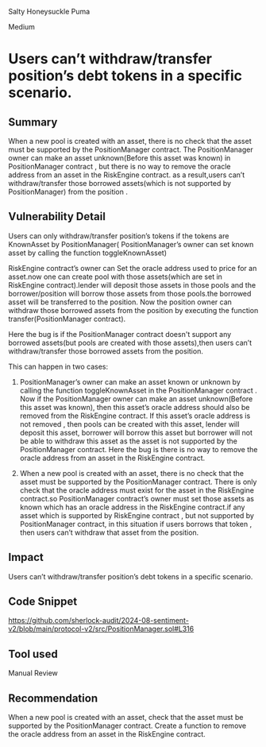 Salty Honeysuckle Puma

Medium

# Users can’t withdraw/transfer position’s debt tokens in a specific scenario.

## Summary
When a new pool is created with an asset, there is no check that the asset must be supported by the PositionManager contract. The PositionManager owner can make an asset  unknown(Before this asset was known) in PositionManager contract , but there is no way to remove the oracle address from an asset in the RiskEngine contract. as a result,users can’t withdraw/transfer those borrowed assets(which is not supported by PositionManager)  from the position .  

## Vulnerability Detail
Users can only withdraw/transfer position’s tokens if the tokens are  KnownAsset by PositionManager( PositionManager’s owner can set known asset by calling the function toggleKnownAsset)


RiskEngine contract’s owner can Set the oracle address used to price for an asset.now one can create pool with those assets(which are set in RiskEngine contract).lender will deposit those assets in those pools and the borrower/position will borrow those assets from those pools.the borrowed asset will be transferred to the position. Now the position owner can withdraw those borrowed assets from the position by executing the  function transfer(PositionManager contract).


Here the bug is if the  PositionManager contract doesn't support any borrowed assets(but pools are created with those assets),then users can’t withdraw/transfer those borrowed assets from the position.  


This can happen in two cases:

1. PositionManager’s  owner can make an asset known or unknown by calling the function toggleKnownAsset in the PositionManager contract . Now if the PositionManager owner can make an asset  unknown(Before this asset was known), then this asset’s  oracle address should also be  removed from the RiskEngine contract. If this asset’s  oracle address is not removed , then pools can be created with this asset, lender will deposit this asset, borrower will borrow this asset but borrower will not be able to withdraw this asset as the asset is not supported by the  PositionManager contract. Here the bug is there is no way to remove the oracle address from an asset in the RiskEngine contract.
 
2. When a new pool is created with an asset, there is no check that the asset must be supported by the PositionManager contract. There is only check that the oracle address must exist for the asset in the RiskEngine contract.so PositionManager contract’s  owner must set those assets as known which has an oracle address in   the RiskEngine contract.if any asset which is supported by RiskEngine contract , but not supported by PositionManager contract, in this situation if users borrows that token , then users can’t withdraw that asset from the position.
## Impact
Users can’t withdraw/transfer position’s debt tokens in a specific scenario.

## Code Snippet
https://github.com/sherlock-audit/2024-08-sentiment-v2/blob/main/protocol-v2/src/PositionManager.sol#L316
## Tool used

Manual Review

## Recommendation
When a new pool is created with an asset, check that the asset must be supported by the PositionManager contract. Create a function  to remove the oracle address from an asset in the RiskEngine contract.
